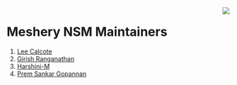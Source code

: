 <img align="right" src="https://layer5.io/assets/images/cube-sh-small.png" />

# Meshery NSM Maintainers

1. [Lee Calcote](https://github.com/leecalcote)
2. [Girish Ranganathan](https://github.com/girishranganathan)
3. [Harshini-M](https://github.com/Harshini-M)
4. [Prem Sankar Gopannan](https://github.com/gpremsankar)

